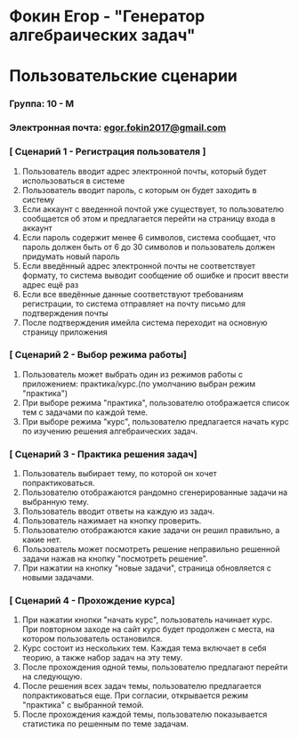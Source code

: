 # Фокин Егор - "Генератор алгебраических задач"
# Пользовательские сценарии

### Группа: 10 - М
### Электронная почта: egor.fokin2017@gmail.com

### [ Сценарий 1 - Регистрация пользователя ]

1. Пользователь вводит адрес электронной почты, который будет использоваться в системе
2. Пользователь вводит пароль, с которым он будет заходить в систему
3. Если аккаунт с введенной почтой уже существует, то пользователю сообщается об этом и предлагается перейти на страницу входа в аккаунт
4. Если пароль содержит менее 6 символов, система сообщает, что пароль должен быть от 6 до 30 символов и пользователь должен придумать новый пароль
5. Если введённый адрес электронной почты не соответствует формату, то система выводит сообщение об ошибке и просит ввести адрес ещё раз
6. Если все введённые данные соответствуют требованиям регистрации, то система отправляет на почту письмо для подтверждения почты
7. После подтверждения имейла система переходит на основную страницу приложения

### [ Сценарий 2 - Выбор режима работы]

1. Пользователь может выбрать один из режимов работы с приложением: практика/курс.(по умолчанию выбран режим "практика")
2. При выборе режима "практика", пользователю отображается список тем с задачами по каждой теме.
3. При выборе режима "курс", пользователю предлагается начать курс по изучению решения алгебраических задач.

### [ Сценарий 3 - Практика решения задач]

1. Пользователь выбирает тему, по которой он хочет попрактиковаться.
2. Пользователю отображаются рандомно сгенерированные задачи на выбранную тему.
3. Пользователь вводит ответы на каждую из задач.
4. Пользователь нажимает на кнопку проверить.
5. Пользователю отображаются какие задачи он решил правильно, а какие нет.
6. Пользователь может посмотреть решение неправильно решенной задачи нажав на кнопку "посмотреть решение".
7. При нажатии на кнопку "новые задачи", страница обновляется с новыми задачами.

### [ Сценарий 4 - Прохождение курса]

1. При нажатии кнопки "начать курс", пользователь начинает курс. При повторном заходе на сайт курс будет продолжен с места, на котором пользователь остановился.
2. Курс состоит из нескольких тем. Каждая тема включает в себя теорию, а также набор задач на эту тему.
3. После прохождения одной темы, пользователю предлагают перейти на следующую.
4. После решения всех задач темы, пользователю предлагается попрактиковаться еще. При согласии, открывается режим "практика" с выбранной темой.
5. После прохождения каждой темы, пользователю показывается статистика по решенным по теме задачам.
